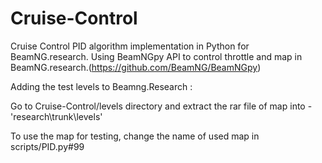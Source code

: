 # Cruise-Control

Cruise Control PID algorithm implementation in Python for BeamNG.research.
Using BeamNGpy API to control throttle and map in BeamNG.research.(https://github.com/BeamNG/BeamNGpy)

Adding the test levels to Beamng.Research :

Go to Cruise-Control/levels directory and extract the rar file of map into - 'research\trunk\levels'

To use the map for testing, change the name of used map in scripts/PID.py#99
